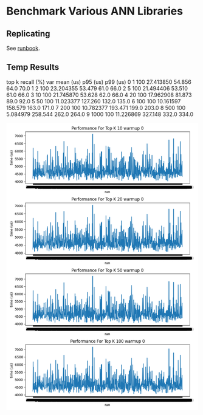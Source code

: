 # Benchmark Various ANN Libraries

## Replicating
See [runbook](RUNBOOK.md). 

## Temp Results

   top k  recall (%)        var  mean (us)  p95 (us)  p99 (us)
0      1         100  27.413850     54.856      64.0      70.0
1      2         100  23.204355     53.479      61.0      66.0
2      5         100  21.494406     53.510      61.0      66.0
3     10         100  21.745870     53.628      62.0      66.0
4     20         100  17.962908     81.873      89.0      92.0
5     50         100  11.023377    127.260     132.0     135.0
6    100         100  10.161597    158.579     163.0     171.0
7    200         100  10.782377    193.471     199.0     203.0
8    500         100   5.084979    258.544     262.0     264.0
9   1000         100  11.226869    327.148     332.0     334.0

![output](output.png)